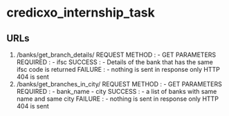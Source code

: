# credicxo_internship_task

## URLs
1. /banks/get_branch_details/
  REQUEST METHOD : 
        - GET
    PARAMETERS REQUIRED : 
        - ifsc
    SUCCESS :
        - Details of the bank that has the same ifsc code is returned
    FAILURE :
        - nothing is sent in response only HTTP 404 is sent
2. /banks/get_branches_in_city/
  REQUEST METHOD : 
        - GET
    PARAMETERS REQUIRED : 
        - bank_name
        - city
    SUCCESS :
        - a list of banks with same name and same city
    FAILURE :
        - nothing is sent in response only HTTP 404 is sent
